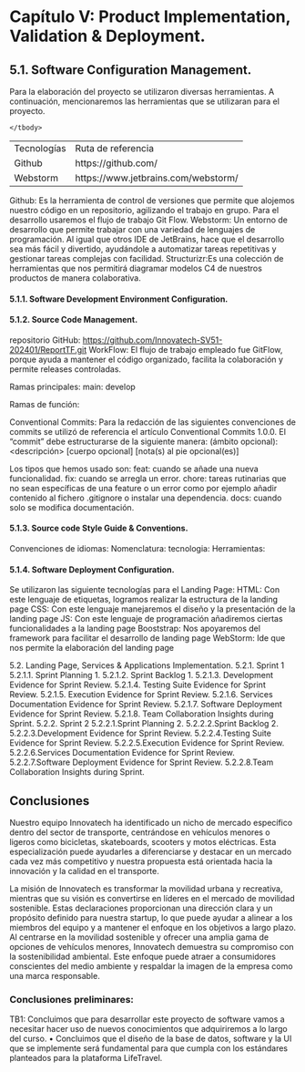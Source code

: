 # Capítulo V: Product Implementation, Validation & Deployment.

## 5.1. Software Configuration Management.

Para la elaboración del proyecto se utilizaron diversas herramientas. A continuación, mencionaremos las herramientas que se utilizaran para el proyecto. 

<table>
	<tbody>
		<tr>
			<td>Tecnologías</td>
			<td>Ruta de referencia</td>
		</tr>
		<tr>
			<td>Github</td>
			<td>https://github.com/</td>
		</tr>
		<tr>
			<td>Webstorm</td>
			<td>https://www.jetbrains.com/webstorm/</td>
		</tr>
		
	</tbody>
</table>

Github: Es la herramienta de control de versiones que permite que alojemos nuestro
código en un repositorio, agilizando el trabajo en grupo. Para el desarrollo usaremos el
flujo de trabajo Git Flow.
Webstorm: Un entorno de desarrollo que permite trabajar con una variedad de lenguajes de programación. Al igual que otros IDE de JetBrains, hace que el desarrollo sea más fácil y divertido, ayudándole a automatizar tareas repetitivas y gestionar tareas complejas con facilidad.
Structurizr:Es una colección de herramientas que nos permitirá diagramar modelos C4 de nuestros productos de manera colaborativa. 
#### 5.1.1. Software Development Environment Configuration.
#### 5.1.2. Source Code Management.
repositorio GitHub: https://github.com/Innovatech-SV51-202401/ReportTF.git
WorkFlow:
El flujo de trabajo empleado fue GitFlow, porque ayuda a mantener el código organizado, facilita la colaboración y permite releases controladas.

Ramas principales:
main:
develop

Ramas de función:


Conventional Commits:
Para la redacción de las siguientes convenciones de commits se utilizó de referencia el artículo Conventional Commits 1.0.0.
El “commit” debe estructurarse de la siguiente manera:
<tipo>(ámbito opcional): <descripción>
[cuerpo opcional]
[nota(s) al pie opcional(es)]

Los tipos que hemos usado son:
feat: cuando se añade una nueva funcionalidad.
fix: cuando se arregla un error.
chore: tareas rutinarias que no sean específicas de una feature o un error como por ejemplo añadir contenido al fichero .gitignore o instalar una dependencia.
docs: cuando solo se modifica documentación.
#### 5.1.3. Source code Style Guide & Conventions.
Convenciones de idiomas:
Nomenclatura:
tecnologia:
Herramientas:
#### 5.1.4. Software Deployment Configuration.
Se utilizaron las siguiente tecnologías para el Landing Page:
HTML: Con este lenguaje de etiquetas, logramos realizar la estructura de la landing page
CSS: Con este lenguaje manejaremos el diseño y la presentación de la landing page
JS: Con este lenguaje de programación añadiremos ciertas funcionalidades a la landing page
Booststrap: Nos apoyaremos del framework para facilitar el desarrollo de landing page
WebStorm: Ide que nos permite la elaboración del landing page


5.2. Landing Page, Services & Applications Implementation.
5.2.1. Sprint 1
5.2.1.1. Sprint Planning 1.
5.2.1.2. Sprint Backlog 1.
5.2.1.3. Development Evidence for Sprint Review.
5.2.1.4. Testing Suite Evidence for Sprint Review.
5.2.1.5. Execution Evidence for Sprint Review.
5.2.1.6. Services Documentation Evidence for Sprint Review.
5.2.1.7. Software Deployment Evidence for Sprint Review.
5.2.1.8. Team Collaboration Insights during Sprint.
5.2.2. Sprint 2
5.2.2.1.Sprint Planning 2.
5.2.2.2.Sprint Backlog 2.
5.2.2.3.Development Evidence for Sprint Review.
5.2.2.4.Testing Suite Evidence for Sprint Review.
5.2.2.5.Execution Evidence for Sprint Review.
5.2.2.6.Services Documentation Evidence for Sprint Review.
5.2.2.7.Software Deployment Evidence for Sprint Review.
5.2.2.8.Team Collaboration Insights during Sprint.


## Conclusiones
Nuestro equipo Innovatech ha identificado un nicho de mercado específico dentro del sector de transporte, centrándose en vehículos menores o ligeros como bicicletas, skateboards, scooters y motos eléctricas. Esta especialización puede ayudarles a diferenciarse y destacar en un mercado cada vez más competitivo y nuestra propuesta está orientada hacia la innovación y la calidad en el transporte.

La misión de Innovatech es transformar la movilidad urbana y recreativa, mientras que su visión es convertirse en líderes en el mercado de movilidad sostenible. Estas declaraciones proporcionan una dirección clara y un propósito definido para nuestra startup, lo que puede ayudar a alinear a los miembros del equipo y a mantener el enfoque en los objetivos a largo plazo. Al centrarse en la movilidad sostenible y ofrecer una amplia gama de opciones de vehículos menores, Innovatech demuestra su compromiso con la sostenibilidad ambiental. Este enfoque puede atraer a consumidores conscientes del medio ambiente y respaldar la imagen de la empresa como una marca responsable.

### Conclusiones preliminares:
TB1:
Concluimos que para desarrollar este proyecto de software vamos a necesitar hacer uso de nuevos conocimientos que adquiriremos a lo largo del curso. • Concluimos que el diseño de la base de datos, software y la UI que se implemente será fundamental para que cumpla con los estándares planteados para la plataforma LifeTravel. 

